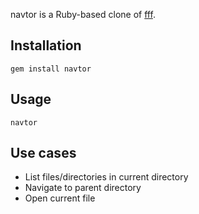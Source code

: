 navtor is a Ruby-based clone of [fff](https://github.com/dylanaraps/fff/).

## Installation

`gem install navtor`

## Usage

`navtor`

## Use cases
* List files/directories in current directory
* Navigate to parent directory
* Open current file
